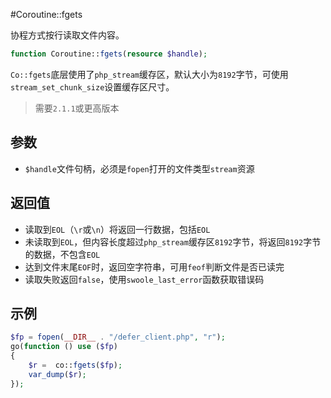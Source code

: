 #Coroutine::fgets

协程方式按行读取文件内容。
```php
function Coroutine::fgets(resource $handle);
```
`Co::fgets`底层使用了`php_stream`缓存区，默认大小为`8192`字节，可使用`stream_set_chunk_size`设置缓存区尺寸。

> 需要`2.1.1`或更高版本

参数
----
* `$handle`文件句柄，必须是`fopen`打开的文件类型`stream`资源

返回值
----
* 读取到`EOL`（`\r`或`\n`）将返回一行数据，包括`EOL`
* 未读取到`EOL`，但内容长度超过`php_stream`缓存区`8192`字节，将返回`8192`字节的数据，不包含`EOL`
* 达到文件末尾`EOF`时，返回空字符串，可用`feof`判断文件是否已读完
* 读取失败返回`false`，使用`swoole_last_error`函数获取错误码

示例
---
```php
$fp = fopen(__DIR__ . "/defer_client.php", "r");
go(function () use ($fp)
{
    $r =  co::fgets($fp);
    var_dump($r);
});
```